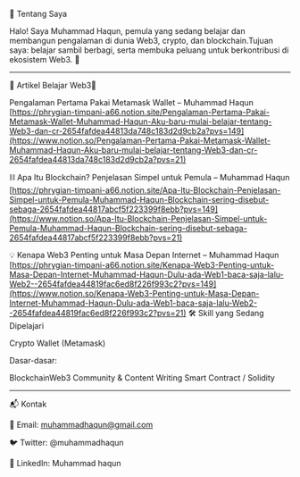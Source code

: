 

👋 Tentang Saya

Halo! Saya Muhammad Haqun, pemula yang sedang belajar dan membangun pengalaman di dunia Web3, crypto, dan blockchain.Tujuan saya: belajar sambil berbagi, serta membuka peluang untuk berkontribusi di ekosistem Web3. 🚀

---
📝 Artikel Belajar Web3🦊 

Pengalaman Pertama Pakai Metamask Wallet – Muhammad Haqun [https://phrygian-timpani-a66.notion.site/Pengalaman-Pertama-Pakai-Metamask-Wallet-Muhammad-Haqun-Aku-baru-mulai-belajar-tentang-Web3-dan-cr-2654fafdea44813da748c183d2d9cb2a?pvs=149](https://www.notion.so/Pengalaman-Pertama-Pakai-Metamask-Wallet-Muhammad-Haqun-Aku-baru-mulai-belajar-tentang-Web3-dan-cr-2654fafdea44813da748c183d2d9cb2a?pvs=21)

⛓️ Apa Itu Blockchain? Penjelasan Simpel untuk Pemula – Muhammad Haqun [https://phrygian-timpani-a66.notion.site/Apa-Itu-Blockchain-Penjelasan-Simpel-untuk-Pemula-Muhammad-Haqun-Blockchain-sering-disebut-sebaga-2654fafdea44817abcf5f223399f8ebb?pvs=149](https://www.notion.so/Apa-Itu-Blockchain-Penjelasan-Simpel-untuk-Pemula-Muhammad-Haqun-Blockchain-sering-disebut-sebaga-2654fafdea44817abcf5f223399f8ebb?pvs=21)

💡 Kenapa Web3 Penting untuk Masa Depan Internet – Muhammad Haqun  
[https://phrygian-timpani-a66.notion.site/Kenapa-Web3-Penting-untuk-Masa-Depan-Internet-Muhammad-Haqun-Dulu-ada-Web1-baca-saja-lalu-Web2--2654fafdea44819fac6ed8f226f993c2?pvs=149](https://www.notion.so/Kenapa-Web3-Penting-untuk-Masa-Depan-Internet-Muhammad-Haqun-Dulu-ada-Web1-baca-saja-lalu-Web2--2654fafdea44819fac6ed8f226f993c2?pvs=21)
🛠️ Skill yang Sedang Dipelajari

Crypto Wallet (Metamask)

Dasar-dasar:

 BlockchainWeb3 Community & Content Writing Smart Contract / Solidity

---
📬 Kontak

📧 Email: muhammadhaqun@gmail.com

🐦 Twitter: @muhammadhaqun

💼 LinkedIn: Muhammad haqun
